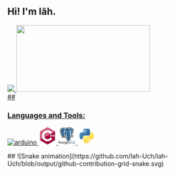 <div>
  
## Hi! I'm Iãh.
  <a href="https://github.com/Iah-Uch">
  <img height="150rem" src="https://github-readme-stats.vercel.app/api?username=Iah-Uch&show_icons=true&theme=dracula&include_all_commits=true&count_private=true"/>
  <img height="150rem" width="300rem" src="https://github-readme-stats.vercel.app/api/top-langs/?username=Iah-Uch&layout=compact&langs_count=7&theme=dracula"/>
</div>
##
<div>

  <h3 align="left">Languages and Tools:</h3>
  <p align="left"> <a href="https://www.arduino.cc/" target="_blank"> <img src="https://cdn.worldvectorlogo.com/logos/arduino-1.svg" alt="arduino" width="40" height="40"/> </a> <a href="https://www.w3schools.com/cpp/" target="_blank"> <img src="https://raw.githubusercontent.com/devicons/devicon/master/icons/cplusplus/cplusplus-original.svg" alt="cplusplus" width="40" height="40"/> </a> <a href="https://www.postgresql.org" target="_blank"> <img src="https://raw.githubusercontent.com/devicons/devicon/master/icons/postgresql/postgresql-original-wordmark.svg" alt="postgresql" width="40" height="40"/> </a> <a href="https://www.python.org" target="_blank"> <img src="https://raw.githubusercontent.com/devicons/devicon/master/icons/python/python-original.svg" alt="python" width="40" height="40"/> </a> </p>
##
  ![Snake animation](https://github.com/Iah-Uch/Iah-Uch/blob/output/github-contribution-grid-snake.svg)

</div>
